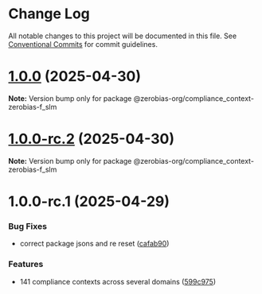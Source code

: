 # Change Log

All notable changes to this project will be documented in this file.
See [Conventional Commits](https://conventionalcommits.org) for commit guidelines.

# [1.0.0](https://github.com/zerobias-org/compliance_context/compare/@zerobias-org/compliance_context-zerobias-f_slm@1.0.0-rc.2...@zerobias-org/compliance_context-zerobias-f_slm@1.0.0) (2025-04-30)

**Note:** Version bump only for package @zerobias-org/compliance_context-zerobias-f_slm





# [1.0.0-rc.2](https://github.com/zerobias-org/compliance_context/compare/@zerobias-org/compliance_context-zerobias-f_slm@1.0.0-rc.1...@zerobias-org/compliance_context-zerobias-f_slm@1.0.0-rc.2) (2025-04-30)

**Note:** Version bump only for package @zerobias-org/compliance_context-zerobias-f_slm





# 1.0.0-rc.1 (2025-04-29)


### Bug Fixes

* correct package jsons and re reset ([cafab90](https://github.com/zerobias-org/compliance_context/commit/cafab90b3771e45ffeefa4ea2dca415266baa99f))


### Features

* 141 compliance contexts across several domains ([599c975](https://github.com/zerobias-org/compliance_context/commit/599c975fcf3da5bbfffe4113c7f5f793e5231e68))
